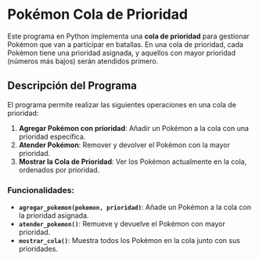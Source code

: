 # Pokémon Cola de Prioridad

Este programa en Python implementa una **cola de prioridad** para gestionar Pokémon que van a participar en batallas. En una cola de prioridad, cada Pokémon tiene una prioridad asignada, y aquellos con mayor prioridad (números más bajos) serán atendidos primero.

## Descripción del Programa

El programa permite realizar las siguientes operaciones en una cola de prioridad:

1. **Agregar Pokémon con prioridad**: Añadir un Pokémon a la cola con una prioridad específica.
2. **Atender Pokémon**: Remover y devolver el Pokémon con la mayor prioridad.
3. **Mostrar la Cola de Prioridad**: Ver los Pokémon actualmente en la cola, ordenados por prioridad.

### Funcionalidades:

- **`agregar_pokemon(pokemon, prioridad)`**: Añade un Pokémon a la cola con la prioridad asignada.
- **`atender_pokemon()`**: Remueve y devuelve el Pokémon con mayor prioridad.
- **`mostrar_cola()`**: Muestra todos los Pokémon en la cola junto con sus prioridades.
